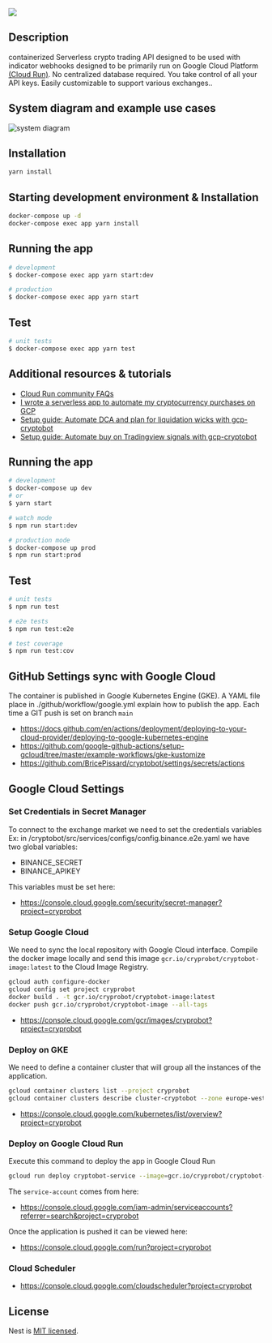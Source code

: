 ![](https://github.com/BricePissard/cryptobot/workflows/Build%20&%20Tests/badge.svg)

## Description

containerized Serverless crypto trading API designed to be used with indicator webhooks designed to be primarily run on Google Cloud Platform [(Cloud Run)](https://cloud.google.com/run). No centralized database required. You take control of all your API keys. Easily customizable to support various exchanges..

## System diagram and example use cases

![system diagram](https://storage.googleapis.com/gcp-cryptobot/v013diagram.png)

## Installation

```bash
yarn install
```

## Starting development environment & Installation

```bash
docker-compose up -d
docker-compose exec app yarn install
```

## Running the app

```bash
# development
$ docker-compose exec app yarn start:dev

# production
$ docker-compose exec app yarn start
```

## Test

```bash
# unit tests
$ docker-compose exec app yarn test
```

## Additional resources & tutorials

- [Cloud Run community FAQs](https://github.com/ahmetb/cloud-run-faq)
- [I wrote a serverless app to automate my cryptocurrency purchases on GCP](https://medium.com/coinmonks/i-wrote-a-serverless-app-to-automate-my-cryptocurrency-purchases-17c9a869d0c7)
- [Setup guide: Automate DCA and plan for liquidation wicks with gcp-cryptobot](https://medium.com/coinmonks/setup-guide-automate-dca-and-plan-for-liquidation-wicks-with-gcp-cryptobot-32414ef72251)
- [Setup guide: Automate buy on Tradingview signals with gcp-cryptobot](https://medium.com/coinmonks/setup-guide-automate-buy-on-tradingview-signals-with-gcp-cryptobot-a6941b70924)

## Running the app

```bash
# development
$ docker-compose up dev
# or
$ yarn start

# watch mode
$ npm run start:dev

# production mode
$ docker-compose up prod
$ npm run start:prod
```

## Test

```bash
# unit tests
$ npm run test

# e2e tests
$ npm run test:e2e

# test coverage
$ npm run test:cov
```

## GitHub Settings sync with Google Cloud

The container is published in Google Kubernetes Engine (GKE).
A YAML file place in ./github/workflow/google.yml
explain how to publish the app.
Each time a GIT push is set on branch `main`

- <https://docs.github.com/en/actions/deployment/deploying-to-your-cloud-provider/deploying-to-google-kubernetes-engine>
- <https://github.com/google-github-actions/setup-gcloud/tree/master/example-workflows/gke-kustomize>
- <https://github.com/BricePissard/cryptobot/settings/secrets/actions>

## Google Cloud Settings

### Set Credentials in Secret Manager

To connect to the exchange market we need to set the credentials variables
Ex: in /cryptobot/src/services/configs/config.binance.e2e.yaml
we have two global variables:

- BINANCE_SECRET
- BINANCE_APIKEY

This variables must be set here:

- <https://console.cloud.google.com/security/secret-manager?project=cryprobot>

### Setup Google Cloud

We need to sync the local repository with Google Cloud interface.
Compile the docker image locally and send this image `gcr.io/cryprobot/cryptobot-image:latest` to the Cloud Image Registry.

```bash
gcloud auth configure-docker
gcloud config set project cryprobot
docker build . -t gcr.io/cryprobot/cryptobot-image:latest
docker push gcr.io/cryprobot/cryptobot-image --all-tags
```

- <https://console.cloud.google.com/gcr/images/cryprobot?project=cryprobot>

### Deploy on GKE

We need to define a container cluster that will group all the instances of the application.

```bash
gcloud container clusters list --project cryprobot
gcloud container clusters describe cluster-cryptobot --zone europe-west1-b
```

- <https://console.cloud.google.com/kubernetes/list/overview?project=cryprobot>

### Deploy on Google Cloud Run

Execute this command to deploy the app in Google Cloud Run

```bash
gcloud run deploy cryptobot-service --image=gcr.io/cryprobot/cryptobot-image:latest --concurrency=1 --max-instances=2 --timeout=60 --region=europe-west1 --memory=128Mi --port=3005 --set-env-vars=GUARD=none,EXCHANGE=binance,CONFIGFILE=config.binance.yaml --no-allow-unauthenticated --service-account=760852405393-compute@developer.gserviceaccount.com --platform=managed
```

The `service-account` comes from here:

- <https://console.cloud.google.com/iam-admin/serviceaccounts?referrer=search&project=cryprobot>

Once the application is pushed it can be viewed here:

- <https://console.cloud.google.com/run?project=cryprobot>

### Cloud Scheduler

- <https://console.cloud.google.com/cloudscheduler?project=cryprobot>

## License

Nest is [MIT licensed](LICENSE).
